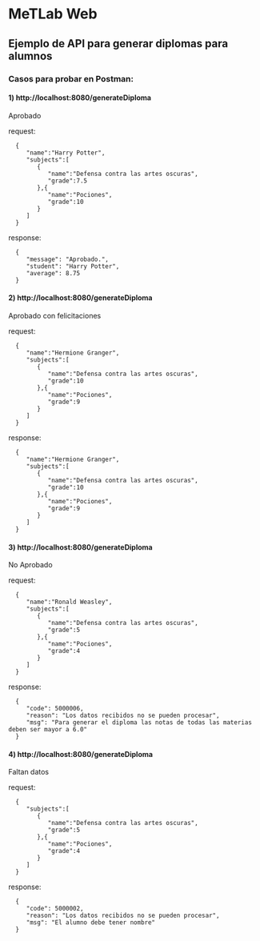 # MeTLab Web

## Ejemplo de API para generar diplomas para alumnos

### Casos para probar en Postman:

#### 1) http://localhost:8080/generateDiploma 
Aprobado

request:

      {
         "name":"Harry Potter",
         "subjects":[
            {
               "name":"Defensa contra las artes oscuras",
               "grade":7.5
            },{
               "name":"Pociones",
               "grade":10
            }
         ]
      }

response:

      {
         "message": "Aprobado.",
         "student": "Harry Potter",
         "average": 8.75
      }

#### 2) http://localhost:8080/generateDiploma
   Aprobado con felicitaciones
   
request:

      {
         "name":"Hermione Granger",
         "subjects":[
            {
               "name":"Defensa contra las artes oscuras",
               "grade":10
            },{
               "name":"Pociones",
               "grade":9
            }
         ]
      }

response:

      {
         "name":"Hermione Granger",
         "subjects":[
            {
               "name":"Defensa contra las artes oscuras",
               "grade":10
            },{
               "name":"Pociones",
               "grade":9
            }
         ]
      }

#### 3) http://localhost:8080/generateDiploma
   No Aprobado

request:

      {
         "name":"Ronald Weasley",
         "subjects":[
            {
               "name":"Defensa contra las artes oscuras",
               "grade":5
            },{
               "name":"Pociones",
               "grade":4
            }
         ]
      }

response:

      {
         "code": 5000006,
         "reason": "Los datos recibidos no se pueden procesar",
         "msg": "Para generar el diploma las notas de todas las materias deben ser mayor a 6.0"
      }

#### 4) http://localhost:8080/generateDiploma
   Faltan datos

request:

      {
         "subjects":[
            {
               "name":"Defensa contra las artes oscuras",
               "grade":5
            },{
               "name":"Pociones",
               "grade":4
            }
         ]
      }

response:

      {
         "code": 5000002,
         "reason": "Los datos recibidos no se pueden procesar",
         "msg": "El alumno debe tener nombre"
      }
